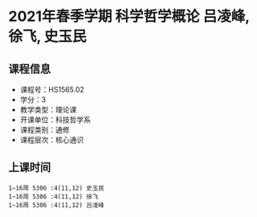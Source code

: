 # 2021年春季学期 科学哲学概论 吕凌峰, 徐飞, 史玉民






## 课程信息

- 课程号：HS1565.02
- 学分：3
- 教学类型：理论课
- 开课单位：科技哲学系
- 课程类别：通修
- 课程层次：核心通识

## 上课时间

```
1~16周 5306 :4(11,12) 史玉民
1~16周 5306 :4(11,12) 徐飞
1~16周 5306 :4(11,12) 吕凌峰
```

